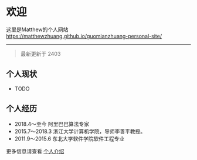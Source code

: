 # 欢迎

这里是Matthew的个人网站 <https://matthewzhuang.github.io/guomianzhuang-personal-site/>

---

> 最新更新于 2403

## 个人现状

- TODO

## 个人经历
- 2018.4～至今 阿里巴巴算法专家
- 2015.7～2018.3  浙江大学计算机学院，导师李善平教授。
- 2011.9～2015.6  东北大学软件学院软件工程专业

更多信息请查看 [个人介绍](./关于博主/introduction.md)
